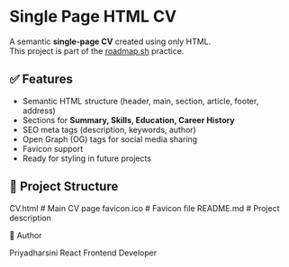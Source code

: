 # Single Page HTML CV

A semantic **single-page CV** created using only HTML.  
This project is part of the [roadmap.sh](https://roadmap.sh/projects/single-page-cv) practice.

## ✅ Features
- Semantic HTML structure (header, main, section, article, footer, address)
- Sections for **Summary, Skills, Education, Career History**
- SEO meta tags (description, keywords, author)
- Open Graph (OG) tags for social media sharing
- Favicon support
- Ready for styling in future projects

## 📂 Project Structure
CV.html # Main CV page
favicon.ico # Favicon file
README.md # Project description

📌 Author

Priyadharsini
React Frontend Developer

